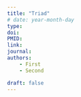 ```yaml
---
title: "Triad"
# date: year-month-day
type: 
doi: 
PMID:
link: 
journal: 
authors: 
    - First
    - Second

draft: false
---
```

